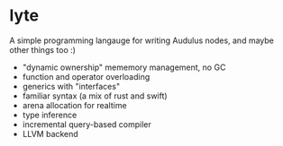 # lyte

A simple programming langauge for writing Audulus nodes, and maybe other things too :)

- "dynamic ownership" mememory management, no GC
- function and operator overloading
- generics with "interfaces"
- familiar syntax (a mix of rust and swift)
- arena allocation for realtime
- type inference
- incremental query-based compiler
- LLVM backend
